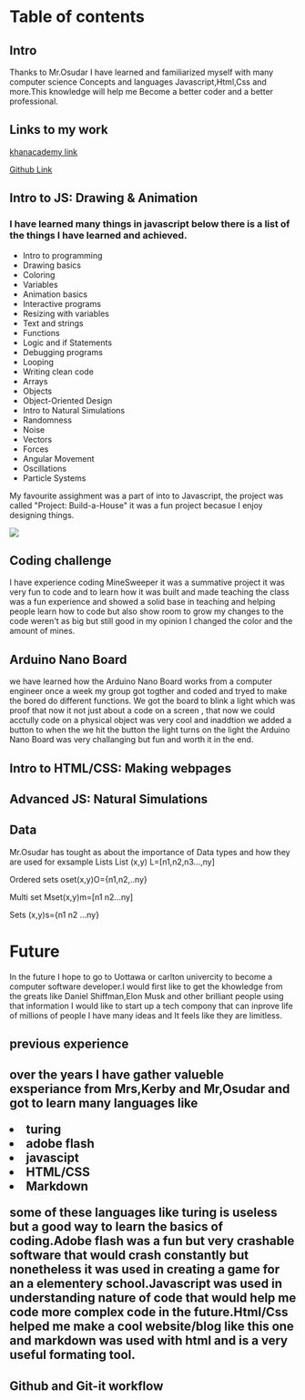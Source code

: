 <h1> Table of contents  </h1>


<h2>Intro</h2>

<p>Thanks to Mr.Osudar I have learned and familiarized myself with many computer science Concepts and languages Javascript,Html,Css and more.This knowledge will help me Become a better coder and a better professional.</p>


<h2>Links to my work </h2>
<a href="https://www.khanacademy.org/profile/mzhig1/">khanacademy link</a>

<a href="https://github.com/mzhig1">Github Link</a>



<h2>Intro to JS: Drawing & Animation</h2>
<h3>I have learned many things in javascript below there is a list of the things I have learned and achieved.</h3> 

<ul>
<li>Intro to programming</li>
<li>Drawing basics</li>
<li>Coloring</li>
<li>Variables</li>
<li>Animation basics</li>
<li>Interactive programs</li>
<li>Resizing with variables</li>
<li>Text and strings</li>
<li>Functions</li>
<li>Logic and if Statements</li>
<li>Debugging programs</li>
<li>Looping</li>
<li>Writing clean code</li>                    
<li>Arrays</li>
<li>Objects</li>
<li>Object-Oriented Design</li>
<li>Intro to Natural Simulations</li>
<li>Randomness</li>
<li>Noise</li>
<li>Vectors</li>
<li>Forces</li>
<li>Angular Movement</li>
<li>Oscillations</li>
<li>Particle Systems</li>
</ul>

<p>My favourite assighment was a part of into to Javascript, the project was called "Project: Build-a-House" it was a fun project becasue I enjoy designing things.</p>


<img src="https://github.com/mzhig1/Mike-s-Exam-Project/blob/master/house.JPG">

<h2>Coding challenge </h2>
<p>I have experience coding MineSweeper it was a summative project it was very fun to code and to learn how it was built and made teaching the class was a fun experience and showed a solid base in teaching and helping people learn how to code but also show room to grow my changes to the code weren't as big but still good in my opinion I changed the color and the amount of mines.</p>


<h2>Arduino Nano Board </h2>
<p>
we have learned how the Arduino Nano Board works from a computer engineer once a week my group got togther and coded and tryed to make 
the bored do different functions. We got the board to blink a light which was proof that now it not just about a code on a screen , that now we could acctully code on a physical object was very cool and inaddtion we added a button to when the we hit the button the light turns on the light the Arduino Nano Board was very challanging but fun and worth it in the end.</p>




<h2>Intro to HTML/CSS: Making webpages </h2>



<h2>Advanced JS: Natural Simulations</h2>



<h2>Data </h2>
<p>Mr.Osudar has tought as about the importance of Data types and how they are used for exsample
Lists 
List (x,y) L=[n1,n2,n3…,ny] 

Ordered sets
oset(x,y)O={n1,n2,..ny} 

Multi set  Mset(x,y)m=[n1 n2...ny]

Sets 
(x,y)s={n1 n2 ...ny}

</p>




<h1>Future</h1>
<p>In the future I hope to go to Uottawa or carlton univercity to become a computer software developer.I would  first like to get the khowledge from the greats like Daniel Shiffman,Elon Musk and other brilliant people using that information I would like to start up a tech compony that can inprove life of millions of people I have many ideas and It feels like they are limitless.</p>


<h2>previous experience<h2>
  
  <p>
    
  over the years I have gather valueble exsperiance from Mrs,Kerby and Mr,Osudar and got to learn many languages like
  </p>
  
  <li>turing</li>
 <li> adobe flash</li>
  <li>javascipt</li>
 <li> HTML/CSS</li>
 <li> Markdown</li>
  
   
   <p>
  some of these languages like turing is useless but a good way to learn the basics of coding.Adobe flash was a fun but very crashable software that would crash constantly but nonetheless it was used in creating a game for an a elementery school.Javascript was used in 
  understanding nature of code that would help me code more complex code in the future.Html/Css helped me make a cool website/blog like this one and markdown was used with html and is a very useful formating tool.
  </p>
  

<h2>Github and Git-it workflow</h2>












